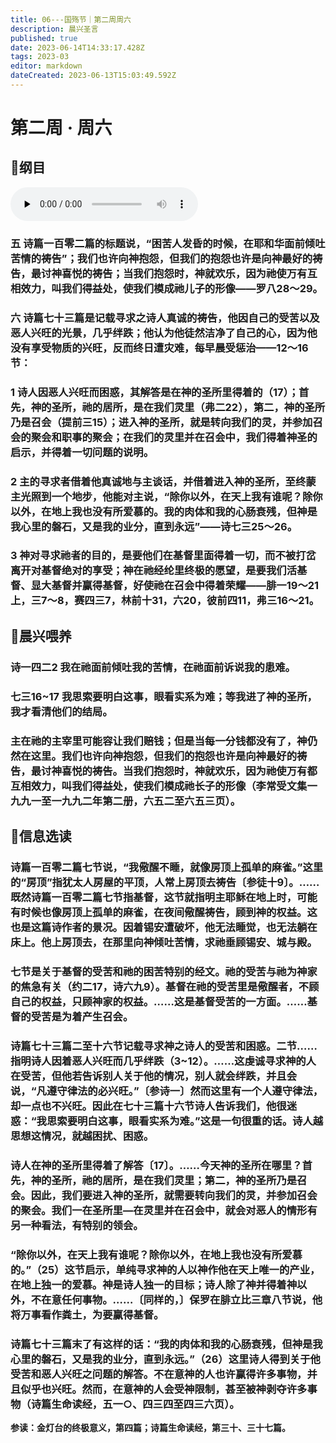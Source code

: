 ```yaml
---
title: 06---国殇节｜第二周周六
description: 晨兴圣言
published: true
date: 2023-06-14T14:33:17.428Z
tags: 2023-03
editor: markdown
dateCreated: 2023-06-13T15:03:49.592Z
---
```


# 第二周 · 周六
## 📖纲目
<audio id="audio" controls="" preload="none">
      <source id="mp3" src="/2023-03/week2/week2day6.mp3">
</audio>

### 五	诗篇一百零二篇的标题说，“困苦人发昏的时候，在耶和华面前倾吐苦情的祷告”；我们也许向神抱怨，但我们的抱怨也许是向神最好的祷告，最讨神喜悦的祷告；当我们抱怨时，神就欢乐，因为祂使万有互相效力，叫我们得益处，使我们模成祂儿子的形像——罗八28～29。

### 六	诗篇七十三篇是记载寻求之诗人真诚的祷告，他因自己的受苦以及恶人兴旺的光景，几乎绊跌；他认为他徒然洁净了自己的心，因为他没有享受物质的兴旺，反而终日遭灾难，每早晨受惩治——12～16节：

### 1	诗人因恶人兴旺而困惑，其解答是在神的圣所里得着的（17）；首先，神的圣所，祂的居所，是在我们灵里（弗二22），第二，神的圣所乃是召会（提前三15）；进入神的圣所，就是转向我们的灵，并参加召会的聚会和职事的聚会；在我们的灵里并在召会中，我们得着神圣的启示，并得着一切问题的说明。

### 2	主的寻求者借着他真诚地与主谈话，并借着进入神的圣所，至终蒙主光照到一个地步，他能对主说，“除你以外，在天上我有谁呢？除你以外，在地上我也没有所爱慕的。我的肉体和我的心肠衰残，但神是我心里的磐石，又是我的业分，直到永远”——诗七三25～26。

### 3	神对寻求祂者的目的，是要他们在基督里面得着一切，而不被打岔离开对基督绝对的享受；神在祂经纶里终极的愿望，是要我们活基督、显大基督并赢得基督，好使祂在召会中得着荣耀——腓一19～21上，三7～8，赛四三7，林前十31，六20，彼前四11，弗三16～21。

## 📖晨兴喂养

### 诗一四二2    我在祂面前倾吐我的苦情，在祂面前诉说我的患难。

### 七三16~17    我思索要明白这事，眼看实系为难；等我进了神的圣所，我才看清他们的结局。

### 主在祂的主宰里可能容让我们赔钱；但是当每一分钱都没有了，神仍然在这里。我们也许向神抱怨，但我们的抱怨也许是向神最好的祷告，最讨神喜悦的祷告。当我们抱怨时，神就欢乐，因为祂使万有都互相效力，叫我们得益处，使我们模成祂长子的形像（李常受文集一九九一至一九九二年第二册，六五二至六五三页）。

## 📖信息选读

### 诗篇一百零二篇七节说，“我儆醒不睡，就像房顶上孤单的麻雀。”这里的“房顶”指犹太人房屋的平顶，人常上房顶去祷告〔参徒十9〕。……既然诗篇一百零二篇七节指基督，这节就指明主耶稣在地上时，可能有时候也像房顶上孤单的麻雀，在夜间儆醒祷告，顾到神的权益。这也是这篇诗作者的景况。因着锡安遭破坏，他无法睡觉，也无法躺在床上。他上房顶去，在那里向神倾吐苦情，求祂垂顾锡安、城与殿。

### 七节是关于基督的受苦和祂的困苦特别的经文。祂的受苦与祂为神家的焦急有关（约二17，诗六九9）。基督在祂的受苦里是儆醒者，不顾自己的权益，只顾神家的权益。……这是基督受苦的一方面。……基督的受苦是为着产生召会。

### 诗篇七十三篇二至十六节记载寻求神之诗人的受苦和困惑。二节……指明诗人因着恶人兴旺而几乎绊跌（3~12）。……这虔诚寻求神的人在受苦，但他若告诉别人关于他的情况，别人就会绊跌，并且会说，“凡遵守律法的必兴旺。”〔参诗一〕然而这里有一个人遵守律法，却一点也不兴旺。因此在七十三篇十六节诗人告诉我们，他很迷惑：“我思索要明白这事，眼看实系为难。”这是一句很重的话。诗人越思想这情况，就越困扰、困惑。

### 诗人在神的圣所里得着了解答〔17〕。……今天神的圣所在哪里？首先，神的圣所，祂的居所，是在我们灵里；第二，神的圣所乃是召会。因此，我们要进入神的圣所，就需要转向我们的灵，并参加召会的聚会。我们一在圣所里—在灵里并在召会中，就会对恶人的情形有另一种看法，有特别的领会。

### “除你以外，在天上我有谁呢？除你以外，在地上我也没有所爱慕的。”（25）这节启示，单纯寻求神的人以神作他在天上唯一的产业，在地上独一的爱慕。神是诗人独一的目标；诗人除了神并得着神以外，不在意任何事物。……〔同样的，〕保罗在腓立比三章八节说，他将万事看作粪土，为要赢得基督。

### 诗篇七十三篇末了有这样的话：“我的肉体和我的心肠衰残，但神是我心里的磐石，又是我的业分，直到永远。”（26）这里诗人得到关于他受苦和恶人兴旺之问题的解答。不在意神的人也许赢得许多事物，并且似乎也兴旺。然而，在意神的人会受神限制，甚至被神剥夺许多事物（诗篇生命读经，五一○、四三四至四三六页）。

**参读：金灯台的终极意义，第四篇；诗篇生命读经，第三十、三十七篇。**
<!-- Google tag (gtag.js) -->
<script async src="https://www.googletagmanager.com/gtag/js?id=G-1P8709Z16T"></script>
<script>
  window.dataLayer = window.dataLayer || [];
  function gtag(){dataLayer.push(arguments);}
  gtag('js', new Date());

  gtag('config', 'G-1P8709Z16T');
</script>